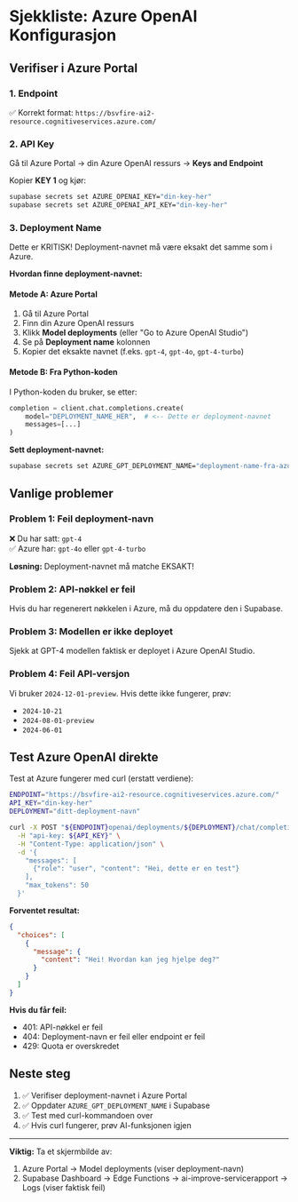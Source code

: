 # Sjekkliste: Azure OpenAI Konfigurasjon

## Verifiser i Azure Portal

### 1. Endpoint
✅ Korrekt format: `https://bsvfire-ai2-resource.cognitiveservices.azure.com/`

### 2. API Key
Gå til Azure Portal → din Azure OpenAI ressurs → **Keys and Endpoint**

Kopier **KEY 1** og kjør:
```bash
supabase secrets set AZURE_OPENAI_KEY="din-key-her"
supabase secrets set AZURE_OPENAI_API_KEY="din-key-her"
```

### 3. Deployment Name
Dette er KRITISK! Deployment-navnet må være eksakt det samme som i Azure.

**Hvordan finne deployment-navnet:**

#### Metode A: Azure Portal
1. Gå til Azure Portal
2. Finn din Azure OpenAI ressurs
3. Klikk **Model deployments** (eller "Go to Azure OpenAI Studio")
4. Se på **Deployment name** kolonnen
5. Kopier det eksakte navnet (f.eks. `gpt-4`, `gpt-4o`, `gpt-4-turbo`)

#### Metode B: Fra Python-koden
I Python-koden du bruker, se etter:
```python
completion = client.chat.completions.create(
    model="DEPLOYMENT_NAME_HER",  # <-- Dette er deployment-navnet
    messages=[...]
)
```

**Sett deployment-navnet:**
```bash
supabase secrets set AZURE_GPT_DEPLOYMENT_NAME="deployment-name-fra-azure"
```

## Vanlige problemer

### Problem 1: Feil deployment-navn
❌ Du har satt: `gpt-4`  
✅ Azure har: `gpt-4o` eller `gpt-4-turbo`

**Løsning:** Deployment-navnet må matche EKSAKT!

### Problem 2: API-nøkkel er feil
Hvis du har regenerert nøkkelen i Azure, må du oppdatere den i Supabase.

### Problem 3: Modellen er ikke deployet
Sjekk at GPT-4 modellen faktisk er deployet i Azure OpenAI Studio.

### Problem 4: Feil API-versjon
Vi bruker `2024-12-01-preview`. Hvis dette ikke fungerer, prøv:
- `2024-10-21`
- `2024-08-01-preview`
- `2024-06-01`

## Test Azure OpenAI direkte

Test at Azure fungerer med curl (erstatt verdiene):

```bash
ENDPOINT="https://bsvfire-ai2-resource.cognitiveservices.azure.com/"
API_KEY="din-key-her"
DEPLOYMENT="ditt-deployment-navn"

curl -X POST "${ENDPOINT}openai/deployments/${DEPLOYMENT}/chat/completions?api-version=2024-12-01-preview" \
  -H "api-key: ${API_KEY}" \
  -H "Content-Type: application/json" \
  -d '{
    "messages": [
      {"role": "user", "content": "Hei, dette er en test"}
    ],
    "max_tokens": 50
  }'
```

**Forventet resultat:**
```json
{
  "choices": [
    {
      "message": {
        "content": "Hei! Hvordan kan jeg hjelpe deg?"
      }
    }
  ]
}
```

**Hvis du får feil:**
- 401: API-nøkkel er feil
- 404: Deployment-navn er feil eller endpoint er feil
- 429: Quota er overskredet

## Neste steg

1. ✅ Verifiser deployment-navnet i Azure Portal
2. ✅ Oppdater `AZURE_GPT_DEPLOYMENT_NAME` i Supabase
3. ✅ Test med curl-kommandoen over
4. ✅ Hvis curl fungerer, prøv AI-funksjonen igjen

---

**Viktig:** Ta et skjermbilde av:
1. Azure Portal → Model deployments (viser deployment-navn)
2. Supabase Dashboard → Edge Functions → ai-improve-servicerapport → Logs (viser faktisk feil)
